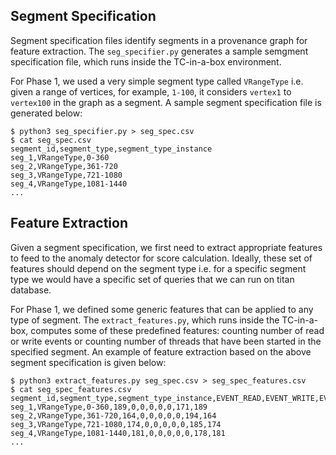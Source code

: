 ## Segment Specification

Segment specification files identify segments in a provenance graph for feature extraction. The `seg_specifier.py` generates a sample semgment specification file, which runs inside the TC-in-a-box environment.

For Phase 1, we used a very simple segment type called `VRangeType` i.e. given a range of vertices, for example, `1-100`, it considers `vertex1` to `vertex100` in the graph as a segment. A sample segment specification file is generated below:
```
$ python3 seg_specifier.py > seg_spec.csv
$ cat seg_spec.csv
segment_id,segment_type,segment_type_instance
seg_1,VRangeType,0-360
seg_2,VRangeType,361-720
seg_3,VRangeType,721-1080
seg_4,VRangeType,1081-1440
...
```

## Feature Extraction
Given a segment specification, we first need to extract appropriate features to feed to the anomaly detector for score calculation. Ideally, these set of features should depend on the segment type i.e. for a specific segment type we would have a specific set of queries that we can run on titan database.

For Phase 1, we defined some generic features that can be applied to any type of segment. The `extract_features.py`, which runs inside the TC-in-a-box, computes some of these predefined features: counting number of read or write events or counting number of threads that have been started in the specified segment. An example of feature extraction based on the above segment specification is given below:

```
$ python3 extract_features.py seg_spec.csv > seg_spec_features.csv
$ cat seg_spec_features.csv
segment_id,segment_type,segment_type_instance,EVENT_READ,EVENT_WRITE,EVENT_EXECUTE,SUBJECT_PROCESS,SUBJECT_THREAD,SUBJECT_EVENT,NUM_FILES,NUM_SUBJECTS
seg_1,VRangeType,0-360,189,0,0,0,0,0,171,189
seg_2,VRangeType,361-720,164,0,0,0,0,0,194,164
seg_3,VRangeType,721-1080,174,0,0,0,0,0,185,174
seg_4,VRangeType,1081-1440,181,0,0,0,0,0,178,181
...
```
